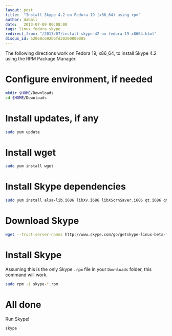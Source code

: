 ```yaml
---
layout: post
title:  "Install Skype 4.2 on Fedora 19 (x86_64) using rpm"
author: daball
date:   2013-07-09 00:08:00
tags: linux fedora skype
redirect_from: "/2013/07/install-skype-42-on-fedora-19-x8664.html"
disqus_id: 52060c692bbfd30200000005
---
```

The following directions work on Fedora 19, x86_64, to install Skype 4.2 using the RPM Package Manager.

<div id="extended"></div>

# Configure environment, if needed

```bash
mkdir $HOME/Downloads
cd $HOME/Downloads
```

# Install updates, if any

```bash
sudo yum update
```

# Install wget

```bash
sudo yum install wget
```

# Install Skype dependencies

```bash
sudo yum install alsa-lib.i686 libXv.i686 libXScrnSaver.i686 qt.i686 qt-x11.i686 pulseaudio-libs.i686 pulseaudio-libs-glib2.i686 alsa-plugins-pulseaudio.i686 qtwebkit.i686
```

# Download Skype

```bash
wget --trust-server-names http://www.skype.com/go/getskype-linux-beta-fc10
```

# Install Skype

Assuming this is the only Skype `.rpm` file in your `Downloads` folder, this command will work.

```bash
sudo rpm -i skype-*.rpm
```

# All done

Run Skype!

    skype
